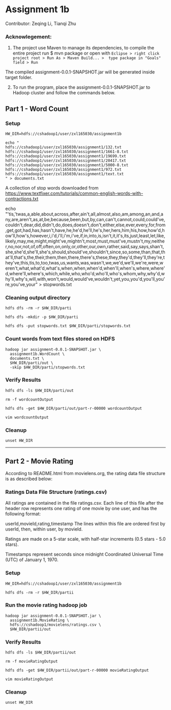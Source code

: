 # Assignment 1b

Contributor: Zeqing Li, Tianqi Zhu

### Acknowlegement:

1. The project use Maven to manage its dependencies, to compile the entire project run 
$ mvn package or open with `Eclipse > right click project root > Run As > Maven Build... > 
type package in "Goals" field > Run`

The compiled assignment-0.0.1-SNAPSHOT.jar will be generated inside target folder.

2. To run the program, place the assignment-0.0.1-SNAPSHOT.jar to Hadoop cluster and 
follow the commands below.

## Part 1 - Word Count

### Setup
```
HW_DIR=hdfs://cshadoop1/user/zxl165030/assignment1b 

echo "
hdfs://cshadoop1/user/zxl165030/assignment1/132.txt
hdfs://cshadoop1/user/zxl165030/assignment1/1661-8.txt
hdfs://cshadoop1/user/zxl165030/assignment1/19699.txt
hdfs://cshadoop1/user/zxl165030/assignment1/20417.txt
hdfs://cshadoop1/user/zxl165030/assignment1/5000-8.txt
hdfs://cshadoop1/user/zxl165030/assignment1/972.txt
hdfs://cshadoop1/user/zxl165030/assignment1/text.txt
" > documents.txt
```
A collection of stop words downloaded from https://www.textfixer.com/tutorials/common-english-words-with-contractions.txt

echo "'tis,'twas,a,able,about,across,after,ain't,all,almost,also,am,among,an,and,any,are,aren't,as,at,be,because,been,but,by,can,can't,cannot,could,could've,couldn't,dear,did,didn't,do,does,doesn't,don't,either,else,ever,every,for,from,get,got,had,has,hasn't,have,he,he'd,he'll,he's,her,hers,him,his,how,how'd,how'll,how's,however,i,i'd,i'll,i'm,i've,if,in,into,is,isn't,it,it's,its,just,least,let,like,likely,may,me,might,might've,mightn't,most,must,must've,mustn't,my,neither,no,nor,not,of,off,often,on,only,or,other,our,own,rather,said,say,says,shan't,she,she'd,she'll,she's,should,should've,shouldn't,since,so,some,than,that,that'll,that's,the,their,them,then,there,there's,these,they,they'd,they'll,they're,they've,this,tis,to,too,twas,us,wants,was,wasn't,we,we'd,we'll,we're,were,weren't,what,what'd,what's,when,when,when'd,when'll,when's,where,where'd,where'll,where's,which,while,who,who'd,who'll,who's,whom,why,why'd,why'll,why's,will,with,won't,would,would've,wouldn't,yet,you,you'd,you'll,you're,you've,your" > stopwords.txt

### Cleaning output directory
```
hdfs dfs -rm -r $HW_DIR/parti
```
```
hdfs dfs -mkdir -p $HW_DIR/parti
```
```
hdfs dfs -put stopwords.txt $HW_DIR/parti/stopwords.txt
```
### Count words from text files stored on HDFS
```
hadoop jar assignment-0.0.1-SNAPSHOT.jar \
  assignment1b.WordCount \
  documents.txt \
  $HW_DIR/parti/out \
  -skip $HW_DIR/parti/stopwords.txt
```
### Verify Results
```
hdfs dfs -ls $HW_DIR/parti/out
```
```
rm -f wordcountOutput
```
```
hdfs dfs -get $HW_DIR/parti/out/part-r-00000 wordcountOutput
```
```
vim wordcountOutput
```

### Cleanup
```
unset HW_DIR
```

--------------------------------------------------------
## Part 2 - Movie Rating 

According to README.html from movielens.org, the rating data file structure is as described below:

### Ratings Data File Structure (ratings.csv)
All ratings are contained in the file ratings.csv. Each line of this file after the header row represents one rating of one movie by one user, and has the following format:

userId,movieId,rating,timestamp
The lines within this file are ordered first by userId, then, within user, by movieId.

Ratings are made on a 5-star scale, with half-star increments (0.5 stars - 5.0 stars).

Timestamps represent seconds since midnight Coordinated Universal Time (UTC) of January 1, 1970.

### Setup
```
HW_DIR=hdfs://cshadoop1/user/zxl165030/assignment1b 
```
```
hdfs dfs -rm -r $HW_DIR/partii
```

### Run the movie rating hadoop job
```
hadoop jar assignment-0.0.1-SNAPSHOT.jar \
  assignment1b.MovieRating \
  hdfs://cshadoop1/movielens/ratings.csv \
  $HW_DIR/partii/out
```
### Verify Results
```
hdfs dfs -ls $HW_DIR/partii/out
```
```
rm -f movieRatingOutput
```
```
hdfs dfs -get $HW_DIR/partii/out/part-r-00000 movieRatingOutput
```
```
vim movieRatingOutput
```

### Cleanup
```
unset HW_DIR
```
